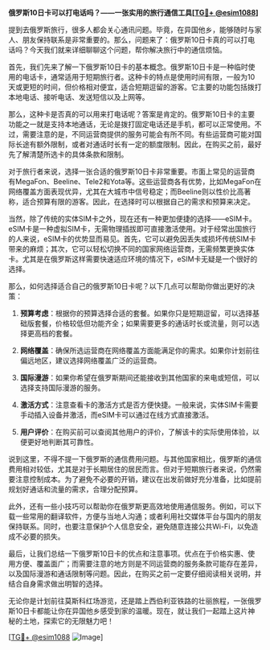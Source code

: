 **俄罗斯10日卡可以打电话吗？——一张实用的旅行通信工具[[TG💪+ @esim1088](https://t.me/s/esim1088)]**

提到去俄罗斯旅行，很多人都会关心通讯问题。毕竟，在异国他乡，能够随时与家人、朋友保持联系是非常重要的。那么，问题来了：俄罗斯10日卡真的可以打电话吗？今天我们就来详细聊聊这个问题，帮你解决旅行中的通信烦恼。

首先，我们先来了解一下俄罗斯10日卡的基本概念。俄罗斯10日卡是一种临时使用的电话卡，通常适用于短期旅行者。这种卡的特点是使用时间有限，一般为10天或更短的时间，但价格相对便宜，适合短期逗留的游客。它主要的功能包括拨打本地电话、接听电话、发送短信以及上网等。

那么，这种卡是否真的可以用来打电话呢？答案是肯定的。俄罗斯10日卡的主要功能之一就是支持本地通话，无论是拨打固定电话还是手机，都可以正常使用。不过，需要注意的是，不同运营商提供的服务可能会有所不同。有些运营商可能对国际长途有额外限制，或者对通话时长有一定的额度限制。因此，在购买之前，最好先了解清楚所选卡的具体条款和限制。

对于旅行者来说，选择一张合适的俄罗斯10日卡非常重要。市面上常见的运营商有MegaFon、Beeline、Tele2和Yota等。这些运营商各有优势，比如MegaFon在网络覆盖方面表现优异，尤其在大城市中信号稳定；而Beeline则以性价比高著称，适合预算有限的游客。因此，在选择时可以根据自己的需求和预算来决定。

当然，除了传统的实体SIM卡之外，现在还有一种更加便捷的选择——eSIM卡。eSIM卡是一种虚拟SIM卡，无需物理插拔即可直接激活使用。对于经常出国旅行的人来说，eSIM卡的优势显而易见。首先，它可以避免因丢失或损坏传统SIM卡带来的麻烦；其次，它可以轻松切换不同的国家网络运营商，无需频繁更换实体卡。尤其是在俄罗斯这样需要快速适应环境的情况下，eSIM卡无疑是一个很好的选择。

那么，如何选择适合自己的俄罗斯10日卡呢？以下几点可以帮助你做出更好的决策：

1. **预算考虑**：根据你的预算选择合适的套餐。如果你只是短期逗留，可以选择基础版套餐，价格较低但功能齐全；如果需要更多的通话时长或流量，则可以选择更高档的套餐。

2. **网络覆盖**：确保所选运营商在网络覆盖方面能满足你的需求。如果你计划前往偏远地区，建议选择网络覆盖广泛的运营商。

3. **国际漫游**：如果你希望在俄罗斯期间还能接收到其他国家的来电或短信，可以选择支持国际漫游的服务。

4. **激活方式**：注意查看卡的激活方式是否方便快捷。一般来说，实体SIM卡需要手动插入设备并激活，而eSIM卡可以通过在线方式直接激活。

5. **用户评价**：在购买前可以查阅其他用户的评价，了解该卡的实际使用体验，以便更好地判断其可靠性。

说到这里，不得不提一下俄罗斯的通信费用问题。与其他国家相比，俄罗斯的通信费用相对较低，尤其是对于长期居住的居民而言。但对于短期旅行者来说，仍然需要注意控制成本。为了避免不必要的开销，建议在出发前做好充分准备，比如提前规划好通话和流量的需求，合理分配预算。

此外，还有一些小技巧可以帮助你在俄罗斯更高效地使用通信服务。例如，可以下载一些常用的翻译软件，方便与当地人沟通；或者利用社交媒体平台与国内的朋友保持联系。同时，也要注意保护个人信息安全，避免随意连接公共Wi-Fi，以免造成不必要的损失。

最后，让我们总结一下俄罗斯10日卡的优点和注意事项。优点在于价格实惠、使用方便、覆盖面广；而需要注意的地方则是不同运营商的服务条款可能存在差异，以及国际漫游和通话限制等问题。因此，在购买之前一定要仔细阅读相关说明，并结合自身需求做出明智的选择。

无论你是计划前往莫斯科红场游览，还是踏上西伯利亚铁路的壮丽旅程，一张俄罗斯10日卡都能让你在异国他乡感受到家的温暖。现在，就让我们一起踏上这片神秘的土地，探索它的无限魅力吧！

[[TG💪+ @esim1088](https://t.me/s/esim1088) ![Image](https://i.postimg.cc/4NQfJmqS/Snipaste-2025-05-13-00-14-12.png)]
